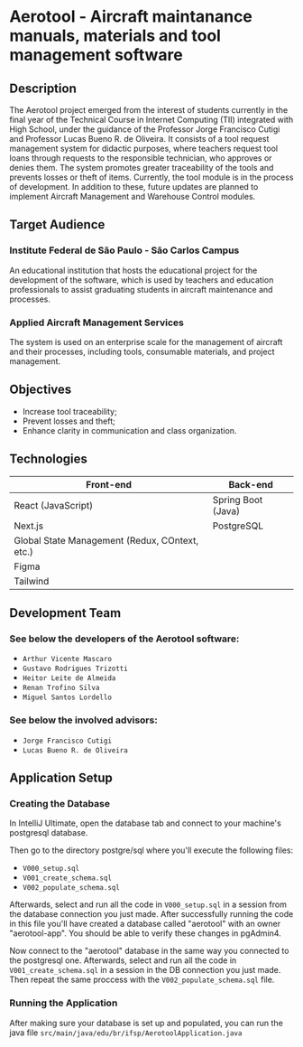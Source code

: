 # Aerotool - Aircraft maintanance manuals, materials and tool management software

## Description
The Aerotool project emerged from the interest of students currently in the final year of the Technical Course in Internet Computing (TII) integrated with High School, under the guidance of the Professor Jorge Francisco Cutigi and Professor Lucas Bueno R. de Oliveira. It consists of a tool request management system for didactic purposes, where teachers request tool loans through requests to the responsible technician, who approves or denies them. The system promotes greater traceability of the tools and prevents losses or theft of items. Currently, the tool module is in the process of development. In addition to these, future updates are planned to implement Aircraft Management and Warehouse Control modules.

## Target Audience
### Institute Federal de São Paulo - São Carlos Campus
An educational institution that hosts the educational project for the development of the software, which is used by teachers and education professionals to assist graduating students in aircraft maintenance and processes.

### Applied Aircraft Management Services
The system is used on an enterprise scale for the management of aircraft and their processes, including tools, consumable materials, and project management.

## Objectives
* Increase tool traceability;
* Prevent losses and theft;
* Enhance clarity in communication and class organization.

## Technologies
Front-end  | Back-end
------------- | -------------
React (JavaScript)  | Spring Boot (Java)
Next.js  | PostgreSQL
Global State Management (Redux, COntext, etc.) |
Figma |
Tailwind |

## Development Team
### See below the developers of the Aerotool software:
- `Arthur Vicente Mascaro`
- `Gustavo Rodrigues Trizotti`
- `Heitor Leite de Almeida`
- `Renan Trofino Silva`
- `Miguel Santos Lordello`

### See below the involved advisors:
- `Jorge Francisco Cutigi`
- `Lucas Bueno R. de Oliveira`

## Application Setup
### Creating the Database

In IntelliJ Ultimate, open the database tab and connect to your machine's postgresql database.

Then go to the directory postgre/sql where you'll execute the following files:
- ``V000_setup.sql``
- ``V001_create_schema.sql``
- ``V002_populate_schema.sql``

Afterwards, select and run all the code in ``V000_setup.sql`` in a session from the database connection you just made. After successfully running the code in this file you'll have created a database called "aerotool" with an owner "aerotool-app". You should be able to verify these changes in pgAdmin4.

Now connect to the "aerotool" database in the same way you connected to the postgresql one. Afterwards, select and run all the code in ``V001_create_schema.sql`` in a session in the DB connection you just made. Then repeat the same proccess with the ``V002_populate_schema.sql`` file.

### Running the Application

After making sure your database is set up and populated, you can run the java file ``src/main/java/edu/br/ifsp/AerotoolApplication.java``
